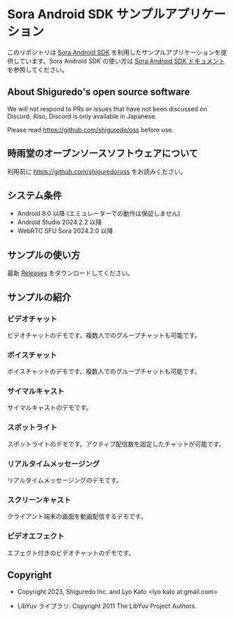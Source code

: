 # Sora Android SDK サンプルアプリケーション

このリポジトリは [Sora Android SDK](https://github.com/shiguredo/sora-android-sdk) を利用したサンプルアプリケーションを提供しています。Sora Android SDK の使い方は [Sora Android SDK ドキュメント](https://sora-android-sdk.shiguredo.jp/)を参照してください。

## About Shiguredo's open source software

We will not respond to PRs or issues that have not been discussed on Discord. Also, Discord is only available in Japanese.

Please read https://github.com/shiguredo/oss before use.

## 時雨堂のオープンソースソフトウェアについて

利用前に https://github.com/shiguredo/oss をお読みください。

## システム条件

- Android 8.0 以降 (エミュレーターでの動作は保証しません)
- Android Studio 2024.2.2 以降
- WebRTC SFU Sora 2024.2.0 以降

## サンプルの使い方

最新 [Releases](https://github.com/shiguredo/sora-android-sdk-samples/releases) をダウンロードしてください。

## サンプルの紹介

### ビデオチャット

ビデオチャットのデモです。複数人でのグループチャットも可能です。

### ボイスチャット

ボイスチャットのデモです。複数人でのグループチャットも可能です。

### サイマルキャスト

サイマルキャストのデモです。

### スポットライト

スポットライトのデモです。アクティブ配信数を固定したチャットが可能です。

### リアルタイムメッセージング

リアルタイムメッセージングのデモです。

### スクリーンキャスト

クライアント端末の画面を動画配信するデモです。

### ビデオエフェクト

エフェクト付きのビデオチャットのデモです。

## Copyright

- Copyright 2023, Shiguredo Inc. and Lyo Kato <lyo.kato at gmail.com>

- LibYuv ライブラリ: Copyright 2011 The LibYuv Project Authors.
